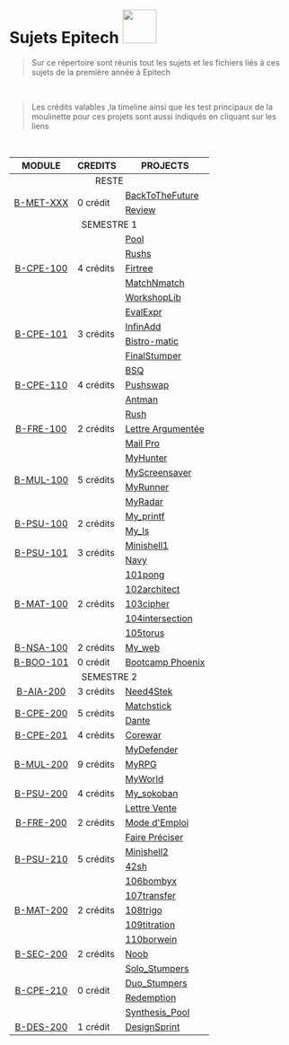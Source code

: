# Sujets Epitech <img src="https://upload.wikimedia.org/wikipedia/commons/thumb/2/2d/Epitech.png/1598px-Epitech.png" width="60">

>Sur ce répertoire sont réunis tout les sujets et les fichiers liés à ces sujets de la première année à Epitech

<br>

>Les crédits valables ,la timeline ainsi que les test principaux de la moulinette pour ces projets sont aussi indiqués en cliquant sur les liens

<br>

<table align="center">
    <thead>
        <tr>
            <th>MODULE</th>
            <th>CREDITS</th>
            <th>PROJECTS</th>
        </tr>
    </thead>
    <tbody>
    <tr>
            <td colspan="3" align="center">RESTE</td>
    </tr>
    <tr>
            <td rowspan="2" style="text-align: center;"><a href="./Reste/B-MET-XXX">B-MET-XXX</a></td>
            <td rowspan="2" >0 crédit</td>
            <td><a href="./Reste/B-MET-XXX/BackToTheFuture">BackToTheFuture</a></td>
    </tr>
    <tr>
            <td><a href="./Reste/B-MET-XXX/Review">Review</a></td>
        </tr>
    <tr>
            <td colspan="3" align="center">SEMESTRE 1</td>
    </tr>
        <tr>
            <td rowspan="5" style="text-align: center;"><a href="./Semestre_1/B-CPE-100">B-CPE-100</a></td>
            <td rowspan="5" >4 crédits</td>
            <td><a href="./Semestre_1/B-CPE-100/Pool">Pool</a></td>
        </tr>
        <tr>
            <td><a href="./Semestre_1/B-CPE-100/Rushs">Rushs</a></td>
        </tr>
        <tr>
            <td><a href="./Semestre_1/B-CPE-100/Firtree">Firtree</a></td>
        </tr>
        <tr>
            <td><a href="./Semestre_1/B-CPE-100/MatchNmatch">MatchNmatch</a></td>
        </tr>
        <tr>
            <td><a href="./Semestre_1/B-CPE-100/WorkshopLib">WorkshopLib</a></td>
        </tr>
        <tr>
            <td rowspan="4" style="text-align: center;"><a href="./Semestre_1/B-CPE-101">B-CPE-101</a></td>
            <td rowspan="4" >3 crédits</td>
            <td><a href="./Semestre_1/B-CPE-101/EvalExpr">EvalExpr</a></td>
        </tr>
        <tr>
            <td><a href="./Semestre_1/B-CPE-101/InfinAdd">InfinAdd</a></td>
        </tr>
        <tr>
            <td><a href="./Semestre_1/B-CPE-101/Bistro-matic">Bistro-matic</a></td>
        </tr>
        <tr>
            <td><a href="./Semestre_1/B-CPE-101/FinalStumper">FinalStumper</a></td>
        </tr>
        <tr>
            <td rowspan="3" style="text-align: center;"><a href="./Semestre_1/B-CPE-110">B-CPE-110</a></td>
            <td rowspan="3" >4 crédits</td>
            <td><a href="./Semestre_1/B-CPE-110/BSQ">BSQ</a></td>
        </tr>
        <tr>
            <td><a href="./Semestre_1/B-CPE-110/Pushswap">Pushswap</a></td>
        </tr>
        <tr>
            <td><a href="./Semestre_1/B-CPE-110/Antman">Antman</a></td>
        </tr>
        <tr>
            <td rowspan="3" style="text-align: center;"><a href="./Semestre_1/B-FRE-100">B-FRE-100</a></td>
            <td rowspan="3" >2 crédits</td>
            <td><a href="./Semestre_1/B-FRE-100/Rush">Rush</a></td>
        </tr>
        <tr>
            <td><a href="./Semestre_1/B-FRE-100">Lettre Argumentée</a></td>
        </tr>
        <tr>
            <td><a href="./Semestre_1/B-FRE-100">Mail Pro</a></td>
        </tr>
        <tr>
            <td rowspan="4" style="text-align: center;"><a href="./Semestre_1/B-MUL-100">B-MUL-100</a></td>
            <td rowspan="4" >5 crédits</td>
            <td><a href="./Semestre_1/B-MUL-100/MyHunter">MyHunter</a></td>
        </tr>
        <tr>
            <td><a href="./Semestre_1/B-MUL-100/MyScreensaver">MyScreensaver</a></td>
        </tr>
        <tr>
            <td><a href="./Semestre_1/B-MUL-100/MyRunner">MyRunner</a></td>
        </tr>
        <tr>
            <td><a href="./Semestre_1/B-MUL-100/MyRadar">MyRadar</a></td>
        </tr>
        <tr>
            <td rowspan="2" style="text-align: center;"><a href="./Semestre_1/B-PSU-100">B-PSU-100</a></td>
            <td rowspan="2" >2 crédits</td>
            <td><a href="./Semestre_1/B-PSU-100/My_printf">My_printf</a></td>
        </tr>
        <tr>
            <td><a href="./Semestre_1/B-PSU-100/My_ls">My_ls</a></td>
        </tr>
        <tr>
            <td rowspan="2" style="text-align: center;"><a href="./Semestre_1/B-PSU-101">B-PSU-101</a></td>
            <td rowspan="2" >3 crédits</td>
            <td><a href="./Semestre_1/B-PSU-101/Minishell1">Minishell1</a></td>
        </tr>
        <tr>
            <td><a href="./Semestre_1/B-PSU-101/Navy">Navy</a></td>
        </tr>
        <tr>
            <td rowspan="5" style="text-align: center;"><a href="./Semestre_1/B-MAT-100">B-MAT-100</a></td>
            <td rowspan="5" >2 crédits</td>
            <td><a href="./Semestre_1/B-MAT-100/101pong">101pong</a></td>
        </tr>
        <tr>
            <td><a href="./Semestre_1/B-MAT-100/102architect">102architect</a></td>
        </tr>
        <tr>
            <td><a href="./Semestre_1/B-MAT-100/103cipher">103cipher</a></td>
        </tr>
        <tr>
            <td><a href="./Semestre_1/B-MAT-100/104intersection">104intersection</a></td>
        </tr>
        <tr>
            <td><a href="./Semestre_1/B-MAT-100/105torus">105torus</a></td>
        </tr>
        <tr>
            <td rowspan="1" style="text-align: center;"><a href="./Semestre_1/B-NSA-100">B-NSA-100</a></td>
            <td rowspan="1" >2 crédits</td>
            <td><a href="./Semestre_1/B-NSA-100/My_web">My_web</a></td>
        </tr>
        <tr>
            <td rowspan="1" style="text-align: center;"><a href="./Semestre_1/B-BOO-101">B-BOO-101</a></td>
            <td rowspan="1" >0 crédit</td>
            <td><a href="./Semestre_1/B-BOO-101/Bootcamp_Phoenix">Bootcamp Phoenix</a></td>
        </tr>
        <tr>
            <td colspan="3" align="center">SEMESTRE 2</td>
        </tr>
        <tr>
            <td rowspan="1" style="text-align: center;"><a href="./Semestre_2/B-AIA-200">B-AIA-200</a></td>
            <td rowspan="1" >3 crédits</td>
            <td><a href="./Semestre_2/B-AIA-200/Need4stek">Need4Stek</a></td>
        </tr>
        <tr>
            <td rowspan="2" style="text-align: center;"><a href="./Semestre_2/B-CPE-200">B-CPE-200</a></td>
            <td rowspan="2" >5 crédits</td>
            <td><a href="./Semestre_2/B-CPE-200/Matchstick">Matchstick</a></td>
        </tr>
        <tr>
            <td><a href="./Semestre_2/B-CPE-200/Dante">Dante</a></td>
        </tr>
        <tr>
            <td rowspan="1" style="text-align: center;"><a href="./Semestre_2/B-CPE-201">B-CPE-201</a></td>
            <td rowspan="1" >4 crédits</td>
            <td><a href="./Semestre_2/B-CPE-201/Corewar">Corewar</a></td>
        </tr>
        <tr>
            <td rowspan="3" style="text-align: center;"><a href="./Semestre_2/B-MUL-200">B-MUL-200</a></td>
            <td rowspan="3" >9 crédits</td>
            <td><a href="./Semestre_2/B-MUL-200/MyDefender">MyDefender</a></td>
        </tr>
        <tr>
            <td><a href="./Semestre_2/B-MUL-200/My_RPG">MyRPG</a></td>
        </tr>
        <tr>
            <td><a href="./Semestre_2/B-MUL-200/MyWorld">MyWorld</a></td>
        </tr>
        <tr>
            <td rowspan="1" style="text-align: center;"><a href="./Semestre_2/B-PSU-200">B-PSU-200</a></td>
            <td rowspan="1" >4 crédits</td>
            <td><a href="./Semestre_2/B-PSU-200/My_sokoban">My_sokoban</a></td>
        </tr>
        <tr>
            <td rowspan="3" style="text-align: center;"><a href="./Semestre_2/B-FRE-200">B-FRE-200</a></td>
            <td rowspan="3" >2 crédits</td>
            <td><a href="./Semestre_2/B-FRE-200">Lettre Vente</a></td>
        </tr>
        <tr>
            <td><a href="./Semestre_2/B-FRE-200">Mode d'Emploi</a></td>
        </tr>
        <tr>
            <td><a href="./Semestre_2/B-FRE-200">Faire Préciser</a></td>
        </tr>
        <tr>
            <td rowspan="2" style="text-align: center;"><a href="./Semestre_2/B-PSU-210">B-PSU-210</a></td>
            <td rowspan="2" >5 crédits</td>
            <td><a href="./Semestre_2/B-PSU-210/Minishell2">Minishell2</a></td>
        </tr>
        <tr>
            <td><a href="./Semestre_2/B-PSU-210/42sh">42sh</a></td>
        </tr>
        <tr>
            <td rowspan="5" style="text-align: center;"><a href="./Semestre_2/B-MAT-200">B-MAT-200</a></td>
            <td rowspan="5" >2 crédits</td>
            <td><a href="./Semestre_2/B-MAT-200/106bonbyx">106bombyx</a></td>
        </tr>
        <tr>
            <td><a href="./Semestre_2/B-MAT-200/107transfer">107transfer</a></td>
        </tr>
        <tr>
            <td><a href="./Semestre_2/B-MAT-200/108trigo">108trigo</a></td>
        </tr>
        <tr>
            <td><a href="./Semestre_2/B-MAT-200/109titration">109titration</a></td>
        </tr>
        <tr>
            <td><a href="./Semestre_2/B-MAT-200/110borwein">110borwein</a></td>
        </tr>
        <tr>
            <td rowspan="1" style="text-align: center;"><a href="./Semestre_2/B-SEC-200">B-SEC-200</a></td>
            <td rowspan="1" >2 crédits</td>
            <td><a href="./Semestre_2/B-SEC-200/Noob">Noob</a></td>
        </tr>
        <tr>
            <td rowspan="4" style="text-align: center;"><a href="./Semestre_2/B-CPE-210">B-CPE-210</a></td>
            <td rowspan="4" >0 crédit</td>
            <td><a href="./Semestre_2/B-CPE-210/Solo_Stumpers">Solo_Stumpers</a></td>
        </tr>
        <tr>
            <td><a href="./Semestre_2/B-CPE-210/Duo_Stumpers">Duo_Stumpers</a></td>
        </tr>
        <tr>
            <td><a href="./Semestre_2/B-CPE-210/Redemption">Redemption</a></td>
        </tr>
        <tr>
            <td><a href="./Semestre_2/B-CPE-210/Synthesis_Pool">Synthesis_Pool</a></td>
        </tr>
        <tr>
            <td rowspan="1" style="text-align: center;"><a href="./Semestre_2/B-DES-200">B-DES-200</a></td>
            <td rowspan="1" >1 crédit</td>
            <td><a href="./Semestre_2/B-DES-200/DesignSprint">DesignSprint</a></td>
        </tr>
    </tbody>
</table>